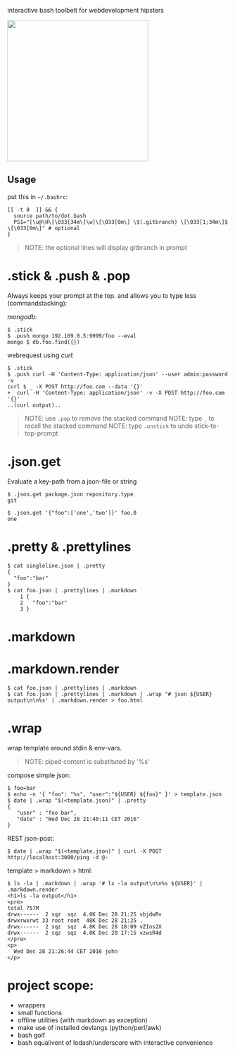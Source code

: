 interactive bash toolbelt for webdevelopment hipsters

<img src="https://media.giphy.com/media/ZcqHDQUJm1nZC/giphy.gif" width="320"/>

## Usage

put this in `~/.bashrc`:

    [[ -t 0  ]] && { 
      source path/to/dot.bash 
      PS1="[\u@\H\[\033[34m\]\w]\[\033[0m\] \$(.gitbranch) \[\033[1;34m\]$ \[\033[0m\]" # optional
    }    

> NOTE: the optional lines will display gitbranch in prompt

# .stick & .push & .pop 

Always keeps your prompt at the top. and allows you to type less (commandstacking):

*mongodb*:
 
    $ .stick 
    $ .push mongo 192.169.0.5:9999/foo --eval
    mongo $ db.foo.find({})


webrequest using *curl*:
    
    $ .stick
    $ .push curl -H 'Content-Type: application/json' --user admin:password -v 
    curl $ _ -X POST http://foo.com --data '{}'
    +  curl -H 'Content-Type: application/json' -v -X POST http://foo.com '{}'
    ..(curl output)..
 
> NOTE: use `.pop` to remove the stacked command
> NOTE: type `_` to recall the stacked command 
> NOTE: type `.unstick` to undo stick-to-top-prompt

# .json.get

Evaluate a key-path from a json-file or string

    $ .json.get package.json repository.type 
    git 

    $ .json.get '{"foo":['one','two']}' foo.0
    one

# .pretty & .prettylines

    $ cat singleline.json | .pretty
    {
      "foo":"bar"
    }
    $ cat foo.json | .prettylines | .markdown
        1 {
        2   "foo":"bar"
        3 }

# .markdown
# .markdown.render
    
    $ cat foo.json | .prettylines | .markdown
    $ cat foo.json | .prettylines | .markdown | .wrap "# json ${USER} output\n\n%s' | .markdown.render > foo.html

# .wrap

wrap template around stdin & env-vars.

> NOTE: piped content is substituted by '%s'

compose simple json:

    $ foo=bar
    $ echo -n '{ "foo": "%s", "user":"${USER} ${foo}" }' > template.json
    $ date | .wrap "$(<template.json)" | .pretty
    {
       "user" : "foo bar",
       "date" : "Wed Dec 28 21:40:11 CET 2016"
    }

REST json-post:

    $ date | .wrap "$(<template.json)" | curl -X POST http://localhost:3000/ping -d @-

template > markdown > html:

    $ ls -la | .markdown | .wrap '# ls -la output\n\n%s ${USER}' | .markdown.render
    <h1>ls -la output</h1>
    <pre>
    total 757M
    drwx------  2 sqz  sqz  4.0K Dec 28 21:25 vbjdwRv
    drwxrwxrwt 33 root root  48K Dec 28 21:25 .
    drwx------  2 sqz  sqz  4.0K Dec 28 18:09 vZIos2X
    drwx------  2 sqz  sqz  4.0K Dec 28 17:15 vzwsR4d
    </pre>
    <p>
      Wed Dec 28 21:26:44 CET 2016 john
    </p>

# project scope:

* wrappers 
* small functions
* offline utilities  (with markdown as exception)
* make use of installed devlangs (python/perl/awk)
* bash golf 
* bash equalivent of lodash/underscore with interactive convenience

